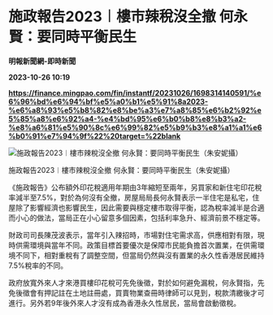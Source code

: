 # 施政報告2023︱樓市辣稅沒全撤 何永賢：要同時平衡民生
**明報新聞網-即時新聞**

**2023-10-26 10:19**

**https://finance.mingpao.com/fin/instantf/20231026/1698314140591/%e6%96%bd%e6%94%bf%e5%a0%b1%e5%91%8a2023-%e6%a8%93%e5%b8%82%e8%be%a3%e7%a8%85%e6%b2%92%e5%85%a8%e6%92%a4-%e4%bd%95%e6%b0%b8%e8%b3%a2-%e8%a6%81%e5%90%8c%e6%99%82%e5%b9%b3%e8%a1%a1%e6%b0%91%e7%94%9f%22%20target=%22blank**

![施政報告2023︱樓市辣稅沒全撤 何永賢：要同時平衡民生（朱安妮攝）](https://fs.mingpao.com/fin/20231026/s00010/3216dffb99a6776fe50c83ab7a94a486.jpg)

施政報告2023︱樓市辣稅沒全撤 何永賢：要同時平衡民生（朱安妮攝）

《施政報告》公布額外印花稅適用年期由3年縮短至兩年，另買家和新住宅印花稅率減半至7.5%，對於為何沒有全撤，房屋局局長何永賢表示一半住宅是私宅，住屋除了影響經濟也影響民生，因此需要與穩定樓市取得平衡，認為稅率減半是合適而小心的做法，當局正在小心留意多個因素，包括利率急升、經濟前景不穩定等。

財政司司長陳茂波表示，當年引入辣招時，市場對住宅需求高，供應相對有限，現時供需環境與當年不同。政策目標首要優次是保障市民能負擔首次置業，在供需環境不同下，相對重稅有了調整空間，但當局仍然與沒有置業的永久性香港居民維持7.5%稅率的不同。

政府放寬外來人才來港買樓印花稅可先免後徵，對於如何避免漏稅，何永賢指，先免後徵會有押記註在土地註冊處，買賣物業查冊時律師可以見到，稅款清繳後才可進行。另外若9年後外來人才沒有成為香港永久性居民，當局會啟動徵稅。